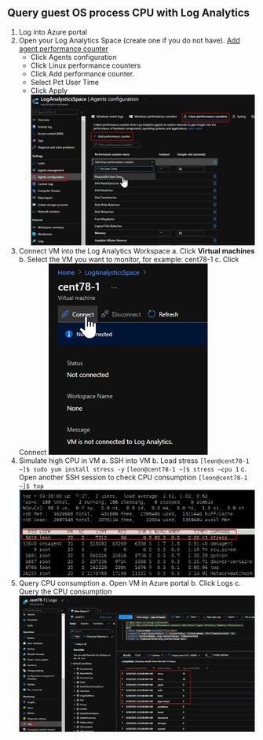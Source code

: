 ## Query guest OS process CPU with Log Analytics

1. Log into Azure portal
2. Open your Log Analytics Space (create one if you do not have). [Add agent performance counter](https://docs.microsoft.com/en-us/azure/azure-monitor/agents/data-sources-performance-counters)
    - Click Agents configuration
    - Click Linux performance counters
    - Click Add performance counter. 
    - Select Pct User Time
    - Click Apply
    ![image](../images/AgentConfiguration.jpg)
3. Connect VM into the Log Analytics Workspace
    a. Click **Virtual machines**
    b. Select the VM you want to monitor, for example: cent78-1
    c. Click Connect
    ![image](../images/ConnectWorkspace.jpg)
4. Simulate high CPU in VM
    a. SSH into VM
    b. Load stress
    `[leon@cent78-1 ~]$ sudo yum install stress -y`
    `[leon@cent78-1 ~]$ stress –cpu 1`
    c. Open another SSH session to check CPU consumption
    `[leon@cent78-1 ~]$ top`
    ![image](../images/StressCPU.jpg)
5. Query CPU consumption
    a. Open VM in Azure portal
    b. Click Logs
    c. Query the CPU consumption
    ![image](../images/QueryCPUConsumption.jpg)



